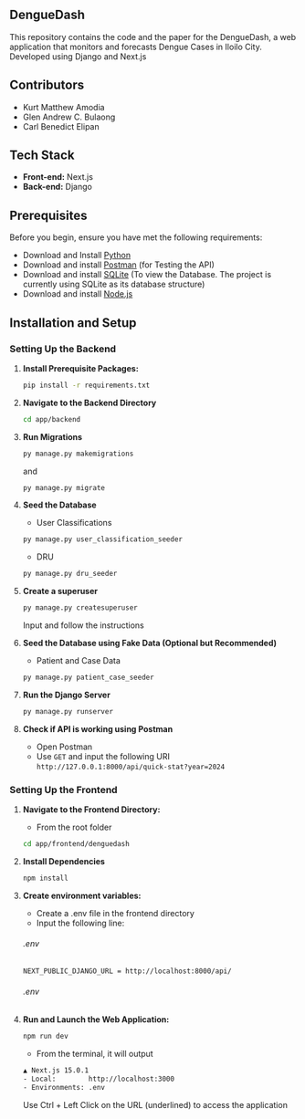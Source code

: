 ## DengueDash

This repository contains the code and the paper for the DengueDash, a web application that monitors and forecasts Dengue Cases in Iloilo City. Developed using Django and Next.js

## Contributors

- Kurt Matthew Amodia
- Glen Andrew C. Bulaong
- Carl Benedict Elipan

## Tech Stack

- **Front-end:** Next.js
- **Back-end:** Django

## Prerequisites

Before you begin, ensure you have met the following requirements:

- Download and Install [Python](https://www.python.org/downloads/)
- Download and install [Postman](https://www.postman.com/downloads/) (for Testing the API)
- Download and install [SQLite](https://www.sqlite.org/download.html) (To view the Database. The project is currently using SQLite as its database structure)
- Download and install [Node.js](https://nodejs.org/)

## Installation and Setup

### Setting Up the Backend

1. **Install Prerequisite Packages:**

   ```sh
   pip install -r requirements.txt
   ```

2. **Navigate to the Backend Directory**

   ```sh
   cd app/backend
   ```

3. **Run Migrations**

   ```sh
   py manage.py makemigrations
   ```

   and

   ```sh
   py manage.py migrate
   ```

4. **Seed the Database**

   - User Classifications

   ```sh
   py manage.py user_classification_seeder
   ```

   - DRU

   ```sh
   py manage.py dru_seeder
   ```

5. **Create a superuser**

   ```sh
   py manage.py createsuperuser
   ```

   Input and follow the instructions

6. **Seed the Database using Fake Data (Optional but Recommended)**

   - Patient and Case Data

   ```sh
   py manage.py patient_case_seeder
   ```

7. **Run the Django Server**

   ```sh
   py manage.py runserver
   ```

8. **Check if API is working using Postman**

   - Open Postman
   - Use `GET` and input the following URI
     `http://127.0.0.1:8000/api/quick-stat?year=2024`

### Setting Up the Frontend

1. **Navigate to the Frontend Directory:**

   - From the root folder

   ```sh
   cd app/frontend/denguedash
   ```

2. **Install Dependencies**

   ```sh
   npm install
   ```

3. **Create environment variables:**

   - Create a .env file in the frontend directory
   - Input the following line:

   ###### .env

   ```
   NEXT_PUBLIC_DJANGO_URL = http://localhost:8000/api/
   ```

   ###### .env

4. **Run and Launch the Web Application:**

   ```sh
   npm run dev
   ```

   - From the terminal, it will output

   ```sh
   ▲ Next.js 15.0.1
   - Local:        http://localhost:3000
   - Environments: .env
   ```

   Use Ctrl + Left Click on the URL (underlined) to access the application
